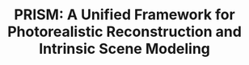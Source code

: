 ---
title: "PRISM: A Unified Framework for Photorealistic Reconstruction and Intrinsic Scene Modeling"
venue: arXiv.
year: 2025
#externalurl: https://supergaussian.github.io
authors: 
- Alara Dirik
- Tuanfeng Wang
- Duygu Ceylan
- Stefanos Zafeiriou
- Anna Frühstück
thumbnail: assets/publications/prism.png
links:
- name: PDF
  type: pdf
  url: 'https://arxiv.org/pdf/2504.14219'
- name: arXiv
  type: arxiv 
  url: 'https://arxiv.org/abs/2504.14219'
citation: 
  linkname: prism
  text: >
    @article{Dirik2025PRISM,<br>
      &nbsp;&nbsp;title = {{PRISM}: A Unified Framework for Photorealistic Reconstruction and Intrinsic Scene Modeling},<br>
      &nbsp;&nbsp;author = {Dirik, Alara and Wang, Tuanfeng and Ceylan, Duygu and Zafeiriou, Stefanos and Fr{\"u}hst{\"u}ck, Anna},<br>
      &nbsp;&nbsp;journal = {arXiv preprint arXiv:2504.14219},<br>
      &nbsp;&nbsp;year = {2025},<br>
    }
---